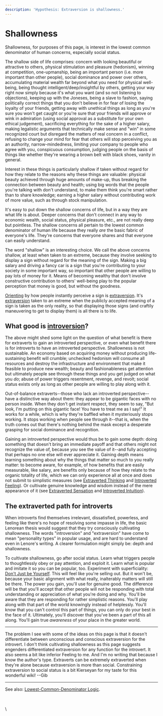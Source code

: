 ```yaml
---
description: 'Hypothesis: Extraversion is shallowness.'
---
```


# Shallowness

Shallowness, for purposes of this page, is interest in the lowest common denominator of human concerns, especially social status.&#x20;

The shallow side of life comprises: concern with looking beautiful or attractive to others, physical stimulation and pleasure (hedonism), winning at competition, one-upmanship, being an important person (i.e. more important than other people), social dominance and power over others, accumulating material wealth far beyond what you need for physical well-being, being thought intelligent/deep/insightful by others, getting your way right now simply because it's what you want (and so not listening to objections), keeping up with the Joneses, being a slave to fashion, saying politically correct things that you don't believe in for fear of losing the loyalty of your friends, getting away with unethical things as long as you're sure you won't get caught or you're sure that your friends will approve or wink in admiration (using social approval as a substitute for your own ethical judgement), sacrificing everything for the sake of a higher salary, making legalistic arguments that technically make sense and "win" in some recognized court but disregard the matters of real concern in a conflict, refusing to change your mind for fear that others will stop perceiving you as an authority, narrow-mindedness, limiting your company to people who agree with you, conspicuous consumption, judging people on the basis of things like whether they're wearing a brown belt with black shoes, vanity in general.

Interest in these things is particularly shallow if taken without regard for how they relate to the reasons why these things are valuable: physical beauty achieved through huge amounts of make-up, thus breaking the connection between beauty and health; using big words that the people you're talking with don't understand, to make them think you're smart rather than to share knowledge; earning a higher salary without contributing work of more value, such as through stock manipulation.

It's easy to put down the shallow concerns of life, but in a way they are what life is about. Deeper concerns that don't connect in any way to economic wealth, social status, physical pleasure, etc., are not really deep but pointless. The shallow concerns all pertain to the lowest common denominator of human life because they really _are_ the basic fabric of everyone's life. They're concerns that everyone shares and that everyone can easily understand.

The word "shallow" is an interesting choice. We call the above concerns shallow, at least when taken to an extreme, because they involve seeking to display a sign without regard for the meaning of the sign. Making a big salary and driving a fancy car is a sign that you're contributing to your society in some important way, so important that other people are willing to pay lots of money for it. Means of becoming wealthy that don't involve constructive contribution to others' well-being play to the popular perception that money is good, but without the goodness.

[Orienting](../sign-interpretation/orienting.md) by how people instantly perceive a sign is [extraversion](broken-reference). It's [extraversion](broken-reference) taken to an extreme when the publicly accepted meaning of a sign is taken as the only reality, so that displaying those signs (and craftily maneuvering to get to display them) is all there is to life.

## What good is [introversion](https://web.archive.org/web/20080101070322/http://greenlightwiki.com/lenore-exegesis/introversion)?

The above might shed some light on the question of what benefit is there for extraverts to gain an introverted perspective, or even what benefit there is for introverts to have an introverted perspective. Shallowness is not sustainable. An economy based on acquiring money without producing life-sustaining benefit will crumble; unchecked hedonism will consume all resources and destroy the infrastructure and environment that make it feasible to produce new wealth; beauty and fashionableness get attention but ultimately people see through these things and you get judged on what you _do_; abuse of power triggers resentment, revenge, and revolt; social status exists only as long as other people are willing to play along with it.

Out-of-balance extraverts--those who lack an introverted perspective--have a distinctive way about them: they appear to be gigantic faces with no person inside. When they don't get instant respect, they seem to say, "But look, I'm putting on this gigantic face! You have to treat me as I say!" It works for a while, which is why they're baffled when it mysteriously stops working. It stops working when people see through it--that is, when the truth comes out that there's nothing behind the mask except a desperate grasping for social dominance and recognition.

Gaining an introverted perspective would thus be to gain some depth: doing something that doesn't bring an immediate payoff and that others might not recognize the value of, because _you_ see the value of it--and fully accepting that perhaps no one else will ever appreciate it. Gaining depth means learning something about why the things that matter so much to you really matter: to become aware, for example, of how benefits that are easily measurable, like salary, are benefits only because of how they relate to the organic totality of life, which we can only experience all at once and does not submit to simplistic measures (see [Extraverted Thinking](../fundamentals/function-attitude/judgement/thinking/extraverted-thinking.md) and [Introverted Feeling](../fundamentals/function-attitude/judgement/feeling/introverted-feeling.md)). Or cultivate genuine knowledge and wisdom instead of the mere appearance of it (see [Extraverted Sensation](../fundamentals/function-attitude/perception/sensation/extraverted-sensation.md) and [Introverted Intuition](../fundamentals/function-attitude/perception/intuition/introverted-intuition.md)).

## The extraverted path for introverts

When introverts find themselves irrelevant, dissatisfied, powerless, and feeling like there's no hope of resolving some impasse in life, the basic Lenorean thesis would suggest that they try consciously cultivating shallowness. The words "introversion" and "extraversion" have come to mean "personality types" in popular usage, and are hard to understand even in Lenore's writing. A clearer formulation might simply be: depth and shallowness.

To cultivate shallowness, go after social status. Learn what triggers people to thoughtlessly obey or pay attention, and exploit it. Learn what is popular and imitate it so you can be popular, too. Experiment with superficiality: [Don't Just be Yourself](https://web.archive.org/web/20080101070322/http://greenlightwiki.com/lenore-exegesis/Don't_Just_be_Yourself). This will feel like you're selling out. But it won't be, because your basic alignment with what really, inalterably matters will still be there. The power you gain, you'll use for genuine good. The difference will be that you'll accept that other people will not be responding with total understanding or appreciation of what you're doing and why. You'll be aware that they are responding for rather simplistic reasons. You'll play along with that part of the world knowingly instead of helplessly. You'll know that you can't control this part of things, you can only do your best in the face of it. Ultimately, you'll discover that you've been a part of this all along. You'll gain true _awareness_ of your place in the greater world.

***

The problem I see with some of the ideas on this page is that it doesn't differentiate between unconscious and conscious extraversion for the introvert. I don't think cultivating shallowness as this page suggests engenders differentiated extraversion for any function for the introvert. It also seems a bit like inferior Feeling to me. And I'm no writing that because I know the author's type. Extraverts can be extremely extraverted when they're alone because extraversion is more than social. Constraining extraversion to social status is a bit Kierseyan for my taste for this wonderful wiki! --Gib

***

See also: [Lowest-Common-Denominator Logic](lowest-common-denominator-logic.md).

\
\
\
